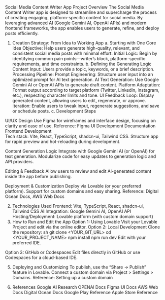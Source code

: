 Social Media Content Writer App
Project Overview
The Social Media Content Writer app is designed to streamline and supercharge the process of creating engaging, platform-specific content for social media. By leveraging advanced AI (Google Gemini AI, OpenAI APIs) and modern frontend frameworks, the app enables users to generate, refine, and deploy posts efficiently.

1. Creation Strategy: From Idea to Working App
  a. Starting with One Core Idea
      Objective: Help users generate high-quality, relevant, and consistent social media posts with minimal effort.
      Initial Logic: Begin by identifying common pain points—writer’s block, platform-specific requirements, and time constraints.
  b. Defining the Generating Logic
      Content Input: Users provide a topic, keywords, or a brief description.
      Processing Pipeline:
      Prompt Engineering: Structure user input into an optimized prompt for AI text generation.
      AI Text Generation: Use Google Gemini AI or OpenAI APIs to generate draft content.
      Platform Adaptation: Format output according to target platform (Twitter, LinkedIn, Instagram, etc.), respecting character limits and tone.
      UI Feedback Loop: Display generated content, allowing users to edit, regenerate, or approve.
      Iteration: Enable users to tweak input, regenerate suggestions, and save or schedule posts.
  c. Development Steps

UI/UX Design
Use Figma for wireframes and interface design, focusing on clarity and ease of use.
  Reference: Figma UI Development Documentation
Frontend Development  
  Tech stack: Vite, React, TypeScript, shadcn-ui, Tailwind CSS.
Structure app for rapid preview and hot-reloading during development.

Content Generation Logic
  Integrate with Google Gemini AI (or OpenAI) for text generation.
Modularize code for easy updates to generation logic and API providers.

Editing & Feedback
  Allow users to review and edit AI-generated content inside the app before publishing.

Deployment & Customization
  Deploy via Lovable (or your preferred platform).
Support for custom domains and easy sharing.
  Reference: Digital Ocean Docs, AWS Web Docs

2. Technologies Used
   Frontend: Vite, TypeScript, React, shadcn-ui, Tailwind CSS
   AI Integration: Google Gemini AI, OpenAI API
   Hosting/Deployment: Lovable platform (with custom domain support)
3. How to Run and Edit the App
    Option 1: Using Lovable
              Visit your Lovable Project and edit via the online editor.
    Option 2: Local Development
              Clone the repository:
sh
git clone <YOUR_GIT_URL>
cd <YOUR_PROJECT_NAME>
npm install
npm run dev
Edit with your preferred IDE.

Option 3: GitHub or Codespaces
          Edit files directly in GitHub or use Codespaces for a cloud-based IDE.

5. Deploying and Customizing
    To publish, use the “Share → Publish” feature in Lovable.
Connect a custom domain via Project > Settings > Domains.
    Reference: Setting up a custom domain

6. References
Google AI Research
OPENAI Docs
Figma UI Docs
AWS Web Docs
Digital Ocean Docs
Google Play Reference
Apple Store Reference

